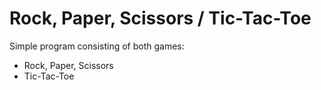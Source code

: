 # Rock, Paper, Scissors / Tic-Tac-Toe

Simple program consisting of both games:
- Rock, Paper, Scissors
- Tic-Tac-Toe
